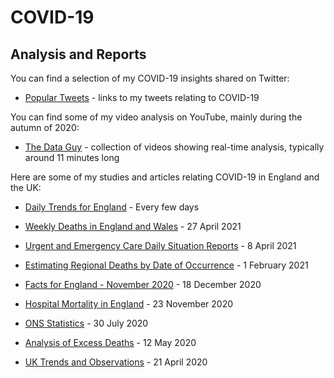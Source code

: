 # COVID-19

## Analysis and Reports

You can find a selection of my COVID-19 insights shared on Twitter:

- [Popular Tweets](twitter.md) - links to my tweets relating to COVID-19

You can find some of my video analysis on YouTube, mainly during the autumn of 2020:

- [The Data Guy](https://www.youtube.com/channel/UC5ZYmsNjBqZSG9efLz_33eQ) - collection of videos showing real-time analysis, typically around 11 minutes long

Here are some of my studies and articles relating COVID-19 in England and the UK:

- [Daily Trends for England](daily-trends/README.md) - Every few days

- [Weekly Deaths in England and Wales](weekly-deaths/README.md) - 27 April 2021

- [Urgent and Emergency Care Daily Situation Reports](uec-sitreps/README.md) - 8 April 2021

- [Estimating Regional Deaths by Date of Occurrence](estimating-regional-occurrences/README.md) - 1 February 2021

- [Facts for England - November 2020](facts-england.md) - 18 December 2020

- [Hospital Mortality in England](hospital-mortality-rates.md) - 23 November 2020

- [ONS Statistics](https://logiqx.github.io/ons-stats/) - 30 July 2020

- [Analysis of Excess Deaths](https://logiqx.github.io/ons-stats/data_prep/) - 12 May 2020

- [UK Trends and Observations](uk-trends-and-observations.md) - 21 April 2020


